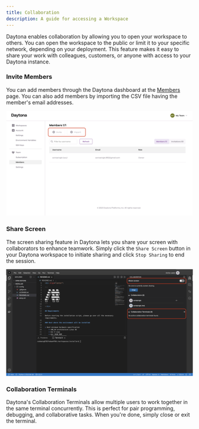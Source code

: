 ```yaml
---
title: Collaboration
description: A guide for accessing a Workspace
---
```


Daytona enables collaboration by allowing you to open your workspace to others. You can open the workspace to the public or limit it to your specific network, depending on your deployment. This feature makes it easy to share your work with colleagues, customers, or anyone with access to your Daytona instance.

### Invite Members

You can add members through the Daytona dashboard at the [Members](https://daytona.work/team/members) page. You can also add members by importing the CSV file having the member's email addresses.

![Daytona Member Invite](/src/assets/member.png)

### Share Screen

The screen sharing feature in Daytona lets you share your screen with collaborators to enhance teamwork. Simply click the `Share Screen` button in your Daytona workspace to initiate sharing and click `Stop Sharing` to end the session.

![Daytona Share Terminal](/src/assets/share.png)


### Collaboration Terminals

Daytona's Collaboration Terminals allow multiple users to work together in the same terminal concurrently. This is perfect for pair programming, debugging, and collaborative tasks. When you're done, simply close or exit the terminal.